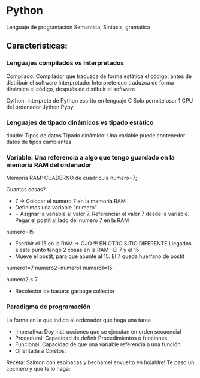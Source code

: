 # Python
Lenguaje de programación
Semantica, Sintaxis, gramatica

## Caracteristicas:

### Lenguajes compilados vs Interpretados

Compilado:      Compilador que traduzca de forma estática el código, antes de distribuir el software
Interpretado:   Interprete que traduzca de forma dinámica el código, después de distibuir el software

Cython:         Interprete de Python escrito en lenguaje C
                    Solo permite usar 1 CPU del ordenador
Jython
Pypy

### Lenguajes de tipado dinámicos vs tipado estático
tipado: Tipos de datos
Tipado dinámico: Una variable puede contenedor datos de tipos cambiantes

### Variable: Una referencia a algo que tengo guardado en la memoria RAM del ordenador

Memoria RAM: CUADERNO de cuadricula
numero=7;

Cuantas cosas?
- 7 -> Colocar el numero 7 en la memoria RAM
- Definimos una variable "numero"
- = Asignar la variable al valor 7. Referenciar el valor 7 desde la variable. 
  Pegar el postit al lado del numero 7 en la RAM

numero=15
- Escribir el 15 en la RAM -> OJO !!! EN OTRO SITIO DIFERENTE
    Llegados a este punto tengo 2 cosas en la RAM : El 7 y el 15
- Mueve el postit, para que apunte al 15. El 7 queda huerfano de postit

numero1=7
numero2=numero1
numero1=15

numero2 < 7

- Recolector de basura: garbage collector

### Paradigma de programación

La forma en la que indico al ordenador que haga una tarea
- Imperativa:           Doy instrucciones que se ejecutan en orden secuencial
- Procedural:           Capacidad de definir Procedimientos o funciones  
- Funcional:            Capacidad de que una variable referencia a una función
- Orientada a Objetos:


Receta: Salmon con espinacas y bechamel envuelto en hojaldre!
Te paso un cocinero y que te lo haga:
